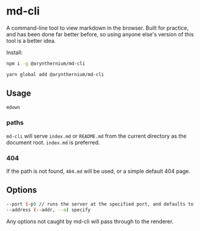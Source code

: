 # md-cli

A command-line tool to view markdown in the browser. Built for practice, and has been done far better before, so using anyone else's version of this tool is a better idea.

Install:
```sh
npm i -g @arynthernium/md-cli
```
```sh
yarn global add @arynthernium/md-cli
```

## Usage
```sh
mdown
```

### paths
`md-cli` will serve `index.md` or `README.md` from the current directory as the document root. `index.md` is preferred.

### 404
If the path is not found, `404.md` will be used, or a simple default 404 page.

## Options

```sh
--port (-p) // runs the server at the specified port, and defaults to :8080
--address (--addr, --a) specify
```
Any options not caught by md-cli will pass through to the renderer.